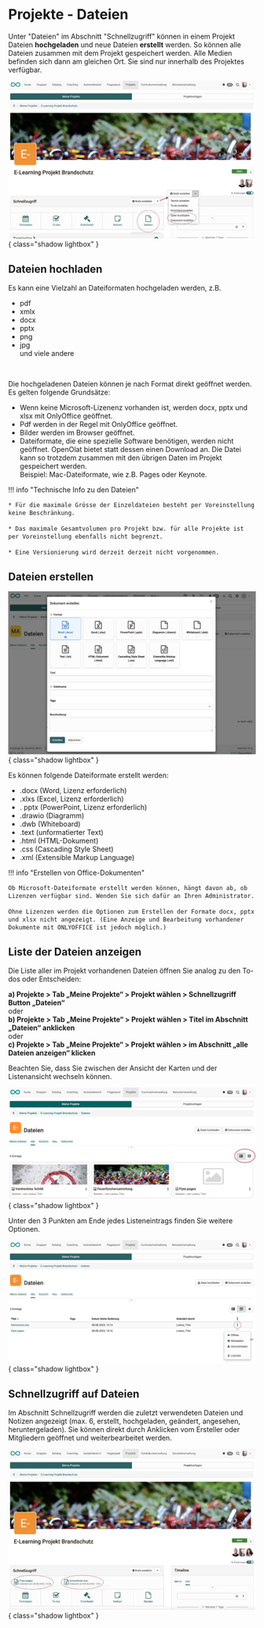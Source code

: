 # Projekte - Dateien

Unter "Dateien" im Abschnitt "Schnellzugriff" können in einem Projekt Dateien **hochgeladen** und neue Dateien **erstellt** werden.
So können alle Dateien zusammen mit dem Projekt gespeichert werden. Alle Medien befinden sich dann am gleichen Ort. 
Sie sind nur innerhalb des Projektes verfügbar.

![projekte_datei_erstellen_hochladen_v1_de.png](assets/projekte_datei_erstellen_hochladen_v1_de.png){ class="shadow lightbox" }

## Dateien hochladen

Es kann eine Vielzahl an Dateiformaten hochgeladen werden, z.B.

* pdf
* xmlx 
* docx
* pptx
* png
* jpg<br>
und viele andere

<br>

Die hochgeladenen Dateien können je nach Format direkt geöffnet werden. 
Es gelten folgende Grundsätze:

- Wenn keine Microsoft-Lizenenz vorhanden ist, werden docx, pptx und xlsx mit OnlyOffice geöffnet.
- Pdf werden in der Regel mit OnlyOffice geöffnet.
- Bilder werden im Browser geöffnet.
- Dateiformate, die eine spezielle Software benötigen, werden nicht geöffnet. OpenOlat bietet statt dessen einen Download an. Die Datei kann so trotzdem zusammen mit den übrigen Daten im Projekt gespeichert werden.<br>Beispiel: Mac-Dateiformate, wie z.B. Pages oder Keynote. 


!!! info "Technische Info zu den Dateien"

    * Für die maximale Grösse der Einzeldateien besteht per Voreinstellung keine Beschränkung.
    
    * Das maximale Gesamtvolumen pro Projekt bzw. für alle Projekte ist per Voreinstellung ebenfalls nicht begrenzt.

    * Eine Versionierung wird derzeit derzeit nicht vorgenommen.
 



## Dateien erstellen

![projekte_dateien_dokument_erstellen_v1_de.png](assets/projekte_dateien_dokument_erstellen_v1_de.png){ class="shadow lightbox" }

Es können folgende Dateiformate erstellt werden:

* .docx (Word, Lizenz erforderlich)
* .xlxs (Excel, Lizenz erforderlich)
* . pptx (PowerPoint, Lizenz erforderlich)
* .drawio (Diagramm)
* .dwb (Whiteboard)
* .text (unformatierter Text)
* .html (HTML-Dokument)
* .css (Cascading Style Sheet)
* .xml (Extensible Markup Language)


!!! info "Erstellen von Office-Dokumenten"

    Ob Microsoft-Dateiformate erstellt werden können, hängt davon ab, ob Lizenzen verfügbar sind. Wenden Sie sich dafür an Ihren Administrator. 
    
    Ohne Lizenzen werden die Optionen zum Erstellen der Formate docx, pptx und xlsx nicht angezeigt. (Eine Anzeige und Bearbeitung vorhandener Dokumente mit ONLYOFFICE ist jedoch möglich.)


## Liste der Dateien anzeigen

Die Liste aller im Projekt vorhandenen Dateien öffnen Sie analog zu den To-dos oder Entscheiden: 

**a) Projekte > Tab „Meine Projekte“ > Projekt wählen > Schnellzugriff Button „Dateien“**<br>
oder<br>
**b) Projekte > Tab „Meine Projekte“ > Projekt wählen > Titel im Abschnitt „Dateien“ anklicken**<br>
oder<br>
**c) Projekte > Tab „Meine Projekte“ > Projekt wählen > im Abschnitt „alle Dateien anzeigen“ klicken**

Beachten Sie, dass Sie zwischen der Ansicht der Karten und der Listenansicht wechseln können.  

![projekte_dateien_kartenansicht_v1_de.png](assets/projekte_dateien_kartenansicht_v1_de.png){ class="shadow lightbox" }

Unter den 3 Punkten am Ende jedes Listeneintrags finden Sie weitere Optionen.

![projekte_dateien_liste_v1_de.png](assets/projekte_dateien_liste_v1_de.png){ class="shadow lightbox" }



## Schnellzugriff auf Dateien 

Im Abschnitt Schnellzugriff werden die zuletzt verwendeten Dateien und Notizen angezeigt (max. 6, erstellt, hochgeladen, geändert, angesehen, heruntergeladen). Sie können direkt durch Anklicken vom Ersteller oder Mitgliedern geöffnet und weiterbearbeitet werden.

![projekte_dateien_schnellzugriff_v1_de.png](assets/projekte_dateien_schnellzugriff_v1_de.png){ class="shadow lightbox" }


